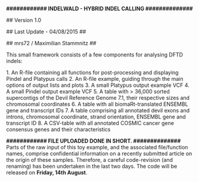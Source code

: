 <b>############ INDELWALD - HYBRID INDEL CALLING ##############</b>

<p>## Version 1.0 </p>
<p>## Last Update - 04/08/2015 ##</p>
<p>## mrs72 / Maximilian Stammnitz ##</p>

<p>This small framework consists of a few components for analysing DFTD indels:</p>
1. An R-file containing all functions for post-processing and displaying Pindel and Platypus calls
2. An R-file example, guiding through the main options of output lists and plots
3. A small Platypus output example VCF
4. A small Pindel output example VCF
5. A table with > 36,000 sorted supercontigs of the Devil Reference Genome 7.1, their respective sizes and chromosomal coordinates
6. A table with all biomaRt-translated ENSEMBL gene and transcript IDs
7. A table comprising all annotated devil exons and introns, chromosomal coordinate, strand orientation, ENSEMBL gene and transcript ID
8. A CSV-table with all annotated COSMIC cancer gene consensus genes and their characteristics


<b>############ FILE UPLOADED DONE IN SHORT. ##############</b>
Parts of the raw input of this toy example, and the associated file/function names, comprise confidential information on a recently submitted article on the origin of these samples. Therefore, a careful code-revision (and renaming) has been undertaken in the last two days. The code will be released on <b>Friday, 14th August</b>.
